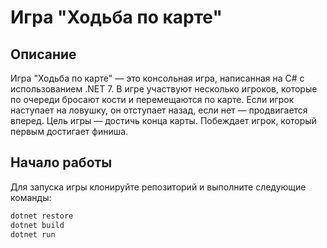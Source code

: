 # Игра "Ходьба по карте"

## Описание

Игра "Ходьба по карте" — это консольная игра, написанная на C# с использованием .NET 7. В игре участвуют несколько игроков, которые по очереди бросают кости и перемещаются по карте. Если игрок наступает на ловушку, он отступает назад, если нет — продвигается вперед. Цель игры — достичь конца карты. Побеждает игрок, который первым достигает финиша.

## Начало работы

Для запуска игры клонируйте репозиторий и выполните следующие команды:

```bash
dotnet restore
dotnet build
dotnet run
```
